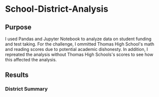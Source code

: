 # School-District-Analysis
## Purpose
I used Pandas and Jupyter Notebook to analyze data on student funding and test taking.
For the challenge, I ommitted Thomas High School's math and reading scores due to potential academic dishonesty.
In addition, I repreated the analysis without Thomas High Schools's scores to see how this affected the analysis.
## Results
### District Summary
